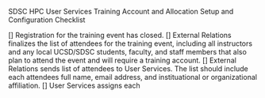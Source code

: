 SDSC HPC User Services Training Account and Allocation Setup and Configuration Checklist

[] Registration for the training event has closed.
[] External Relations finalizes the list of attendees for the training event, including all instructors and any local UCSD/SDSC students, faculty, and staff members that also plan to attend the event and will require a training account.
[] External Relations sends list of attendees to User Services. The list should include each attendees full name, email address, and instituational or organizational affiliation.
[] User Services assigns each

